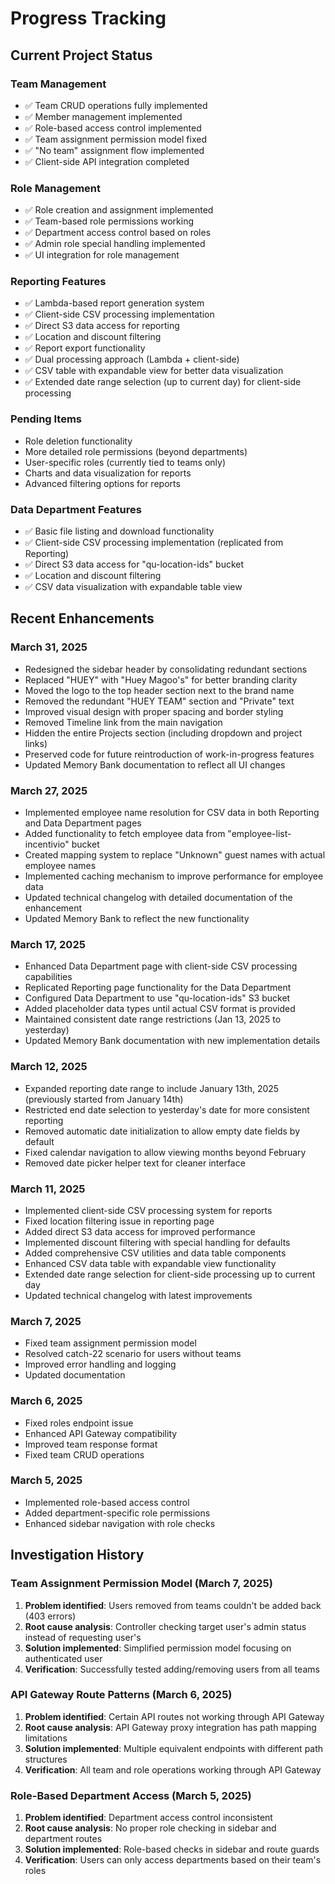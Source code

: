# Progress Tracking

## Current Project Status

### Team Management
- ✅ Team CRUD operations fully implemented
- ✅ Member management implemented
- ✅ Role-based access control implemented
- ✅ Team assignment permission model fixed
- ✅ "No team" assignment flow implemented
- ✅ Client-side API integration completed

### Role Management
- ✅ Role creation and assignment implemented
- ✅ Team-based role permissions working
- ✅ Department access control based on roles
- ✅ Admin role special handling implemented
- ✅ UI integration for role management

### Reporting Features
- ✅ Lambda-based report generation system
- ✅ Client-side CSV processing implementation
- ✅ Direct S3 data access for reporting
- ✅ Location and discount filtering
- ✅ Report export functionality
- ✅ Dual processing approach (Lambda + client-side)
- ✅ CSV table with expandable view for better data visualization
- ✅ Extended date range selection (up to current day) for client-side processing

### Pending Items
- Role deletion functionality
- More detailed role permissions (beyond departments)
- User-specific roles (currently tied to teams only)
- Charts and data visualization for reports
- Advanced filtering options for reports

### Data Department Features
- ✅ Basic file listing and download functionality
- ✅ Client-side CSV processing implementation (replicated from Reporting)
- ✅ Direct S3 data access for "qu-location-ids" bucket
- ✅ Location and discount filtering
- ✅ CSV data visualization with expandable table view

## Recent Enhancements

### March 31, 2025
- Redesigned the sidebar header by consolidating redundant sections
- Replaced "HUEY" with "Huey Magoo's" for better branding clarity
- Moved the logo to the top header section next to the brand name
- Removed the redundant "HUEY TEAM" section and "Private" text
- Improved visual design with proper spacing and border styling
- Removed Timeline link from the main navigation
- Hidden the entire Projects section (including dropdown and project links)
- Preserved code for future reintroduction of work-in-progress features
- Updated Memory Bank documentation to reflect all UI changes

### March 27, 2025
- Implemented employee name resolution for CSV data in both Reporting and Data Department pages
- Added functionality to fetch employee data from "employee-list-incentivio" bucket
- Created mapping system to replace "Unknown" guest names with actual employee names
- Implemented caching mechanism to improve performance for employee data
- Updated technical changelog with detailed documentation of the enhancement
- Updated Memory Bank to reflect the new functionality

### March 17, 2025
- Enhanced Data Department page with client-side CSV processing capabilities
- Replicated Reporting page functionality for the Data Department
- Configured Data Department to use "qu-location-ids" S3 bucket
- Added placeholder data types until actual CSV format is provided
- Maintained consistent date range restrictions (Jan 13, 2025 to yesterday)
- Updated Memory Bank documentation with new implementation details

### March 12, 2025
- Expanded reporting date range to include January 13th, 2025 (previously started from January 14th)
- Restricted end date selection to yesterday's date for more consistent reporting
- Removed automatic date initialization to allow empty date fields by default
- Fixed calendar navigation to allow viewing months beyond February
- Removed date picker helper text for cleaner interface

### March 11, 2025
- Implemented client-side CSV processing system for reports
- Fixed location filtering issue in reporting page
- Added direct S3 data access for improved performance
- Implemented discount filtering with special handling for defaults
- Added comprehensive CSV utilities and data table components
- Enhanced CSV data table with expandable view functionality
- Extended date range selection for client-side processing up to current day
- Updated technical changelog with latest improvements

### March 7, 2025
- Fixed team assignment permission model
- Resolved catch-22 scenario for users without teams
- Improved error handling and logging
- Updated documentation

### March 6, 2025
- Fixed roles endpoint issue
- Enhanced API Gateway compatibility
- Improved team response format
- Fixed team CRUD operations

### March 5, 2025
- Implemented role-based access control
- Added department-specific role permissions
- Enhanced sidebar navigation with role checks

## Investigation History

### Team Assignment Permission Model (March 7, 2025)
1. **Problem identified**: Users removed from teams couldn't be added back (403 errors)
2. **Root cause analysis**: Controller checking target user's admin status instead of requesting user's
3. **Solution implemented**: Simplified permission model focusing on authenticated user
4. **Verification**: Successfully tested adding/removing users from all teams

### API Gateway Route Patterns (March 6, 2025)
1. **Problem identified**: Certain API routes not working through API Gateway
2. **Root cause analysis**: API Gateway proxy integration has path mapping limitations
3. **Solution implemented**: Multiple equivalent endpoints with different path structures
4. **Verification**: All team and role operations working through API Gateway

### Role-Based Department Access (March 5, 2025)
1. **Problem identified**: Department access control inconsistent
2. **Root cause analysis**: No proper role checking in sidebar and department routes
3. **Solution implemented**: Role-based checks in sidebar and route guards
4. **Verification**: Users can only access departments based on their team's roles